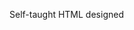 Self-taught HTML designed
              
 
 
 
      
 
 
                                                                                                                                                                                                                                                    